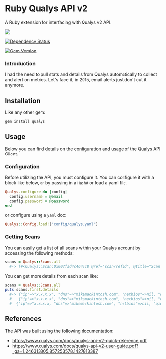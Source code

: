 # Ruby Qualys API v2
A Ruby extension for interfacing with Qualys v2 API.

[![](http://ruby-gem-downloads-badge.herokuapp.com/qualys?type=total)](https://rubygems.org/gems/qualys)

[![Dependency Status](https://gemnasium.com/mikemackintosh/ruby-qualys.svg)](https://gemnasium.com/mikemackintosh/ruby-qualys)

[![Gem Version](https://badge.fury.io/rb/qualys.svg)](https://rubygems.org/gems/qualys)

### Introduction

I had the need to pull stats and details from Qualys automatically to collect and alert on metrics. Let's face it, in 2015, email alerts just don't cut it anymore.

## Installation

Like any other gem:

```shell
gem install qualys
```

## Usage

Below you can find details on the configuration and usage of the Qualys API Client.

### Configuration

Before utilizing the API, you must configure it. You can configure it with a block like below, or by passing in a `Hash#` or load a yaml file.
```ruby
Qualys.configure do |config|
  config.username = @email
  config.password = @password
end
```

or configure using a `yaml` doc:

```ruby
Qualys::Config.load!("config/qualys.yaml")
```

### Getting Scans

You can easily get a list of all scans within your Qualys account by accessing the following methods:

```ruby
scans = Qualys::Scans.all
  #-> [#<Qualys::Scan:0x007fad4c4645c8 @ref="scan/refid", @title="Scan Title", @type="Scheduled", @date="2015-04-15T12:02:12Z", @duration="01:51:38", @status="Finished", @target="ip ranges", @user="managing_user">...
```

You can get more details from each scan like:

```ruby
scans = Qualys::Scans.all
puts scans.first.details
  #-> {"ip"=>"x.x.x.x", "dns"=>"mikemackintosh.com", "netbios"=>nil, "qid"=>86000, "result"=>"Server Version\tServer Banner\nnginx\tnginx", "protocol"=>"tcp", "port"=>"80", "ssl"=>"no", "fqdn"=>""}, 
  #   {"ip"=>"x.x.x.x", "dns"=>"mikemackintosh.com", "netbios"=>nil, "qid"=>86189, "result"=>"Number of web servers behind load balancer:\n2 - based on IP Identification values", "protocol"=>"tcp", "port"=>"80", "ssl"=>"no", "fqdn"=>""}, 
  #  {"ip"=>"x.x.x.x, "dns"=>"mikemackintosh.com", "netbios"=>nil, "qid"=>86001, "result"=>"Server Version\tServer Banner\nnginx\tnginx", "protocol"=>"tcp", "port"=>"443", "ssl"=>"no", "fqdn"=>""}
```

## References

The API was built using the following documentation: 

  - https://www.qualys.com/docs/qualys-api-v2-quick-reference.pdf
  - https://www.qualys.com/docs/qualys-api-v2-user-guide.pdf?_ga=1.246313805.857253578.1427813387